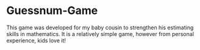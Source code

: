 # Guessnum-Game

This game was developed for my baby cousin to strengthen his estimating skills in mathematics. It is a relatively simple game, however from personal experience, kids love it!
